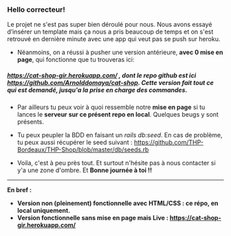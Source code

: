 
### Hello correcteur!

Le projet ne s'est pas super bien déroulé pour nous. Nous avons essayé d’insérer un template mais ça nous a pris beaucoup de temps et on s'est retrouvé en dernière minute avec une app qui veut pas se push sur heroku.

* Néanmoins, on a réussi à pusher une version antérieure, **avec 0 mise en page**, qui fonctionne que tu trouveras ici:
##### https://cat-shop-gir.herokuapp.com/ , dont le repo github est ici https://github.com/Arnolddomaya/cat-shop. Cette version fait tout ce qui est demandé, jusqu'a la prise en charge des commandes.

* Par ailleurs tu peux voir à quoi ressemble notre **mise en page** si tu lances le **serveur sur ce présent repo en local**. Quelques beugs y sont présents.

* Tu peux peupler la BDD en faisant un *rails db:seed*. En cas de problème, tu peux aussi récupérer le seed suivant : https://github.com/THP-Bordeaux/THP-Shop/blob/master/db/seeds.rb

* Voila, c'est à peu près tout. Et surtout n'hésite pas à nous contacter si y'a une zone d'ombre. Et **Bonne journée à toi !!**

---

**En bref :**
* **Version non (pleinement) fonctionnelle avec HTML/CSS : ce répo, en local uniquement.**
* **Version fonctionnelle sans mise en page mais Live : https://cat-shop-gir.herokuapp.com/**
